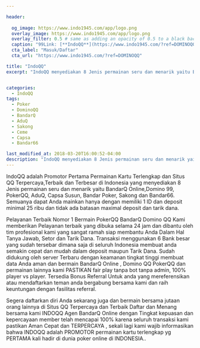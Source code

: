 ```yaml
---

header:
  
  og_image: https://www.indo1945.com/app/logo.png
  overlay_image: https://www.indo1945.com/app/logo.png
  overlay_filter: 0.5 # same as adding an opacity of 0.5 to a black background
  caption: "99Link: [**IndoQQ**](https://www.indo1945.com/?ref=DOMINOQQ)"
  cta_label: "Masuk/Daftar"
  cta_url: "https://www.indo1945.com/?ref=DOMINOQQ"

title: "IndoQQ"
excerpt: "IndoQQ menyediakan 8 Jenis permainan seru dan menarik yaitu BandarQ Online,Domino 99, PokerQQ, AduQ, Capsa Susun, Bandar Poker, Sakong dan Bandar66."


categories:
  - IndoQQ
tags:
  - Poker
  - DominoQQ
  - BandarQ
  - AduQ
  - Sakong
  - Ceme
  - Capsa
  - Bandar66

last_modified_at: 2018-03-20T16:00:52-04:00
description: "IndoQQ menyediakan 8 Jenis permainan seru dan menarik yaitu BandarQ Online,Domino 99, PokerQQ, AduQ, Capsa Susun, Bandar Poker, Sakong dan Bandar66. Semuanya dapat Anda mainkan hanya dengan memiliki 1 ID dan deposit minimal 25 ribu dan tidak ada batasan maximal deposit dan tarik dana."
---
```


IndoQQ adalah Promotor Pertama Permainan Kartu Terlengkap dan Situs QQ Terpercaya,Terbaik dan Terbesar di Indonesia yang menyediakan 8 Jenis permainan seru dan menarik yaitu BandarQ Online,Domino 99, PokerQQ, AduQ, Capsa Susun, Bandar Poker, Sakong dan Bandar66. Semuanya dapat Anda mainkan hanya dengan memiliki 1 ID dan deposit minimal 25 ribu dan tidak ada batasan maximal deposit dan tarik dana.

Pelayanan Terbaik Nomor 1 Bermain PokerQQ BandarQ Domino QQ
Kami memberikan Pelayanan terbaik yang dibuka selama 24 jam dan dibantu oleh tim profesional kami yang sangat ramah siap membantu Anda Dalam Hal Tanya Jawab, Setor dan Tarik Dana. Transaksi menggunakan 6 Bank besar yang sudah tersebar dimana saja di seluruh Indonesia membuat anda semakin cepat dan mudah dalam deposit maupun Tarik Dana. Sudah didukung oleh server Terbaru dengan keamanan tingkat tinggi membuat data Anda aman dan bermain BandarQ Online , Domino QQ PokerQQ dan permainan lainnya kami PASTIKAN fair play tanpa bot tanpa admin, 100% player vs player. Tersedia Bonus Referral Untuk anda yang mereferensikan atau mendaftarkan teman anda bergabung bersama kami dan raih keuntungan dengan fasilitas referral.

Segera daftarkan diri Anda sekarang juga dan bermain bersama jutaan orang lainnya di Situs QQ Terpercaya dan Terbaik
Daftar dan Menang bersama kami INDOQQ Agen BandarQ Online dengan Tingkat kepuasan dan kepercayaan member telah mencapai 100% karena seluruh transaksi kami pastikan Aman Cepat dan TERPERCAYA , sekali lagi kami wajib informasikan bahwa INDOQQ adalah PROMOTOR permainan kartu terlengkap yg PERTAMA kali hadir di dunia poker online di INDONESIA..






